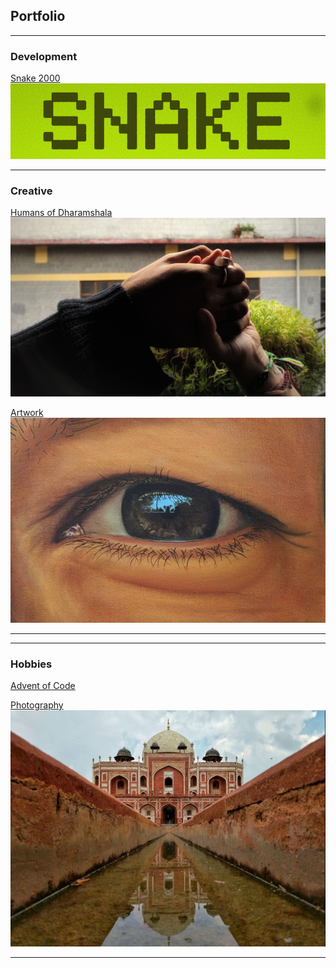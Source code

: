 ## Portfolio

---

### Development

[Snake 2000](/Snake2000)
<img src="images/snake_thumbnail.png?raw=true"/>

---

### Creative

[Humans of Dharamshala](/humans_of_dharamshala)
<img src="images/carpe-diem.jpeg?raw=true"/>

[Artwork](https://www.instagram.com/rwebbart/)
<img src="images/eye.png?raw=true"/>

---

---

### Hobbies

[Advent of Code](https://github.com/2nPlusOne/AoC-2021)

[Photography](https://www.eyeem.com/u/spiceofthelens)
<img src="images/humayun.png?raw=true"/>

---

